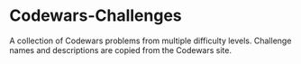 # Codewars-Challenges
A collection of Codewars problems from multiple difficulty levels. Challenge names and descriptions are copied from the Codewars site.
